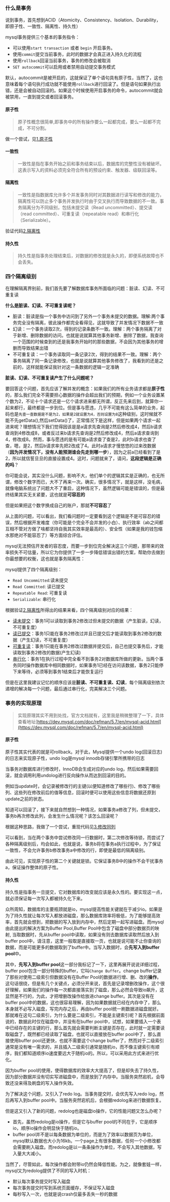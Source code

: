 ### 什么是事务

说到事务，首先想到ACID（Atomicity、Consistency、Isolation、Durability，即原子性、一致性、隔离性、持久性）

mysql事务提供三个基本的事务指令：

* 可以使用`start transaction` 或者 `begin` 开启事务。
* 使用`commit`提交当前事务，此时的数据才会真正进入持久化的流程
* 使用`rollback`回滚当前事务，事务的修改会被取消
* `SET autocommit`可以启用或者禁用自动提交事务模式

默认，autocommit是被开启的，这就保证了单个语句具有原子性，当然了，这也意味着每个语句执行成功就不能使用`rollback`进行回滚了。但是语句如果执行出错，还是会被自动回滚的。如果这个时候使用开启事务的命令，autocommit就会被禁用，一直到提交或者回滚事务。

#### 原子性

> 原子性概念很简单,即事务中的所有操作要么一起都完成，要么一起都不完成，不可分割。

做一个尝试，见[1.原子性](./1.原子性)

#### 一致性

> 一致性是指在事务开始之前和事务结束以后，数据库的完整性没有被破坏。这表示写入的资料必须完全符合所有的预设约束、触发器、级联回滚等。

#### 隔离性

> 一致性是指数据库允许多个并发事务同时对其数据进行读写和修改的能力，隔离性可以防止多个事务并发执行时由于交叉执行而导致数据的不一致。事务隔离分为不同级别，包括未提交读（Read uncommitted）、提交读（read committed）、可重复读（repeatable read）和串行化（Serializable）。

验证代码[2.隔离性](./2.隔离性)

#### 持久性

> 持久性是指事务处理结束后，对数据的修改就是永久的，即便系统故障也不会丢失。

### 四个隔离级别

在理解隔离界别前，我们首先要了解数据库事务所面临的问题：脏读、幻读、不可重复读

**什么是脏读、幻读、不可重复读呢？**

* 脏读：脏读是指一个事务中访问到了另外一个事务未提交的数据。理解:两个事务完全没有隔离，彼此操作都完全看得见，这就导致了并发情况下数据不一致
* 幻读：一个事务读取2次，得到的记录条数不一致。理解：两个事务隔离了对于新增、删除数据的访问。也就是说就算其他事务新增、删除了数据，我查询一个范围的时候查到的还是我事务开始时的那些数据，不会因为其他事务的增删而导致结果出错
* 不可重复读：一个事务读取同一条记录2次，得到的结果不一致。理解：两个事务隔离了同一条记录修改，也就是说就算其他事务修改了，我看到的还是之前的，这样就能保证我针对这一条数据的逻辑一定准确

**脏读、幻读、不可重复读产生了什么问题呢？**

要回答这个问题，首先应该了解并发的概念：如果我们的所有业务请求都是**原子性**的，那么我们完全不需要担心数据的操作会超出我们的预期，例如一个业务设置某个数为2，不论十个请求还是一亿个请求进来都无所谓，反正先来后到，就算你一起来都行，最终都是一步到位。但是事与愿违，几乎不可能有这么简单的业务，起码也是`先查一查数据是不是为2，如果是2就设置为4，否则设置为8`这种级别，这时候就不能不先getData(),然后setData()了，正常情况下是这样，但是如果两个请求一起进来呢？理想情况下我们觉得因该是是a请求先查询是2然后修改成4，然后b请求查询到4修改成8，或者反过来b请求先查询是2然后修改成4，然后a请求查询到4，修改成8。然而，事与愿违的是有可能a请求查了查是2，此时b请求也查了查，嗯，是2，然后b请求率先把2改成了4。此时a请求才慢悠悠的过来改数据（**因为并发情况下，没有人能预测谁会先走到哪一步**），因为之前a已经看到了是2，所以就信誓旦旦的直接设置成4。这时，问题就来了，请问，**这段逻辑是正确的吗**？

你可能会说，其实没什么问题，影响不大，他们单个的逻辑其实是正确的，也无所谓，修改个数字而已，大不了再来一次。确实，很多情况下，就是这样，没毛病，就像电脑系统出了问题大不了重启，这种情况下，虽然逻辑可能是错误的，但是最终结果其实无关紧要，这也就是**可容忍的**

但是如果把这个数字换成自己的账户，那就**不可容忍**了

从上面的问题，可以看出，我们看问题时一定要看到这个逻辑是不是可容忍的错误，然后根据开发难度（你可能是个完全不会并发的小白）、执行效率（ab之间都互相不管对方做了啥都坚持自我其实效率是最高的）、安全性（如果是我的钱包缩水那绝对不能容忍了）等方面综合评估。

mysql无法预估开发者的容忍度，而要一步到位完全解决这三个问题，那带来的效率损失不可估量，所以它为你提供了一步一步降低错误出错的方案，帮助你去做到你最想要的权衡，这也就是事务隔离性：

mysql提供了四个隔离级别：

* `Read Uncommitted`:读未提交
* `Read Committed`: 读已提交
* `Repeatable Read`: 可重复读
* `Serializable`: 串行化

根据验证[2.隔离性](./2.隔离性)所得出的结果来看，四个隔离级别对应的结果：

* [读未提交](./2.隔离性/1.读未提交)：事务1可以读取到事务2修改过但未提交的数据（产生脏读，幻读，不可重复度）
* [读已提交](./2.隔离性/2.读已提交)：事务1只能在事务2修改过并且已提交后才能读取到事务2修改的数据（产生幻读，不可重复度）
* [可重复读](./2.隔离性/3.可重复读)：事务1只能在事务2修改过数据并提交后，自己也提交事务后，才能读取到事务2修改的数据(产生幻读)
* [串行化](./2.隔离性/4.串行化)：事务1在执行过程中完全看不到事务2对数据库所做的更新。当两个事务同时操作数据库中相同数据时，如果事务1已经在访问该数据，事务2只能停下来等待，必须等到事务1结束后才能恢复运行

但是在这里我建议记忆的顺序应该是**脏读、不可重复读、幻读**，每个隔离级别依次递增的解决每一个问题，最后通过串行化，完美解决三个问题。

### 事务的实现原理

> 实现原理其实不用到处找，官方文档就有，这里我是稍微整理了一下，具体查看地址[https://dev.mysql.com/doc/refman/5.7/en/mysql-acid.html](https://dev.mysql.com/doc/refman/5.7/en/mysql-acid.html)

#### 原子性

原子性其实代表的就是可rollback。对于此，Mysql提供一个undo log(回滚日志)的日志来实现原子性，undo log是mysql innodb存储引擎所携带的日志

当事务对数据库进行修改时，InnoDB会生成对应的undo log，然后如果需要回滚，就会调用利用undolog进行反向操作从而达到回滚的目的。

例如当update时，会记录被修改行的主键(以便知道修改了哪些行)、修改了哪些列、这些列在修改前后的值等信息，回滚时便可以使用这些信息将数据还原到update之前的状态。

知道可以回滚了，接下来就自然想到一种情况，如果事务a修改了列，但未提交，事务b再次修改此列，会发生什么情况呢？该怎么回滚呢？

根据这种思路，我做了一个尝试，重现代码见[3.修改同列](./3.修改同列)

可以看到，当在两个事务中尝试修改同一行数据时，第二次修改等待锁，而尝试了各种隔离级别后，均会如此，也就是说，事务b将在事务a执行过程中，为了保证一致性，不会允许事务b修改事务a中修改的行，即使是最低的隔离级别。

由此可见，实现原子性的第二个关键就是锁。它保证事务B中的操作不会干扰事务a，保证操作整体的原子性。

#### 持久性

持久性是指事务一旦提交，它对数据库的改变就应该是永久性的。要实现这一点，就必须保证每一次写入都被持久化下来。

众所周知，数据库的主要瓶颈就是io，mysql提高性能关键就在于减少io。如果是为了持久性就让每次写入都放进磁盘，那么数据库效率将极低，为了能够提高效率，首先就会想到，把数据的写入放到内存中，然后定期一起写进磁盘。而mysql由此提出的解决方案为Buffer Pool,Buffer Pool中包含了磁盘中部分数据页的映射, 当取数据时，先从buffer pool中读取，如果没有则去数据库读取然后放入到buffer pool中，请注意，这里一般取是直接取一页，也就是说可能不止你查询的数据，而是可能更多的数据取到了buffer中。当写入数据时，会**先写入到buffer pool**中。

其中，**先写入到buffer pool**这一部分我标记了一下，这里再展开说说详细过程，buffer pool包含一部分特殊的buffer，它叫`Change Buffer`。change buffer记录了那些对使用二级索引但数据没有在Buffer Pool的数据进行增、删、改的**操作**。这句话很绕，但是有几个关键点，必须分开来说，首先是记录增删改操作，这个很好理解，如果我们的操作每一次都直接落实到了磁盘，那么必然会导致io飙升，这显然是不行的，为此，才把增删改操作给放进change buffer。其次是没有在buffer pool中的数据，这也很容易理解，因为如果数据就已经在内存中了，那么本身就不必写入磁盘，写完内存之后，再由buffer pool统一刷数据进磁盘就好。那就难在这句二级索引，为什么要是二级索引，不能是主键索引呢？首先根据前面说的，数据此时仅在磁盘中，并没有在buffer pool中，试想，如果要插入一个表中已经存在的主键的行，那么首先就会需要判断主键是否存在，此时就一定需要读取磁盘了，既然都已经读取了磁盘，也就可以直接放在buffer pool中了，那么直接使用buffer pool还更快，也就不需要这个change buffer了，然而对于二级索引通常是没有唯一需求的，并且插入二级索引通常是随机io，而不像主键索引有顺序，我们都知道顺序io速度要远大于随机io的。所以，可以采用此方式来进行优化。

因为buffer pool的使用，使得数据库的效率大大提高了，但是却失去了持久性，因为部分数据并没有切实写进磁盘中，而是放到了内存中。当服务突然宕机，会导致还没来得及刷盘的写入操作失效。

为了解决这个问题，又引入了redo log。当事务提交时，会优先写入redo log，然后再写入到buffer pool中。当服务突然宕机后，会根据redolog来进行数据恢复。

但是这又引入了新的问题，redolog也是磁盘io操作，它的性能问题又怎么办呢？
* 首先，虽然redolog是io操作，但是它与buffer pool的不同在于，它是顺序io，顺序io操作会明显快于随机io。
* buffer pool并不是以每条数据为单位的，而是为了效率以数据页为单位，mysql默认数据也大小为16kb。一个page上有很多数据，任何一个小修改都会需要刷入磁盘。而redolog是以一条条操作为单位，不会写入其他数据，写入量大大减小。

当然了，尽管如此，每次操作都会附带io仍然会降低性能。为之，就像套娃一样，mysql又为redolog提供了不同的写入时机：
* 默认每次事务提交时写入磁盘
* 每次事务提交时写到系统页面缓存，不保证写入磁盘
* 每秒写入一次，也就是说crash仅最多丢失一秒的数据

